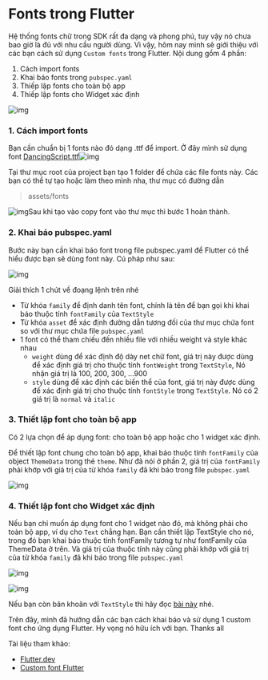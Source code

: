 # Fonts trong Flutter

Hệ thống fonts chữ trong SDK rất đa dạng và phong phú, tuy vậy nó chưa bao giờ là đủ với nhu cầu người dùng. Vì vậy, hôm nay mình sẽ giới thiệu với các bạn cách sử dụng `Custom fonts` trong Flutter. Nội dung gồm 4 phần:

1. Cách import fonts
2. Khai báo fonts trong `pubspec.yaml`
3. Thiếp lập fonts cho toàn bộ app
4. Thiếp lập fonts cho Widget xác định

![img](https://images.viblo.asia/69b6b10e-a9d5-431f-8a6c-385ad47145ce.png)

### 1. Cách import fonts

Bạn cần chuẩn bị 1 fonts nào đó dạng .ttf để import. Ở đây mình sử dụng font [DancingScript.ttf](https://www.1001fonts.com/dancing-script-font.html)![img](https://images.viblo.asia/6e8b1f78-05e8-42de-873b-b6f8843dd6ea.png)

Tại thư mục root của project bạn tạo 1 folder để chứa các file fonts này. Các bạn có thể tự tạo hoặc làm theo mình nha, thư mục có đường dẫn

> assets/fonts

![img](https://images.viblo.asia/068e442c-efc5-4d87-b278-9680e038df50.png)Sau khi tạo vào copy font vào thư mục thì bước 1 hoàn thành.

### 2. Khai báo pubspec.yaml

Bước này bạn cần khai báo font trong file pubspec.yaml để Flutter có thể hiểu được bạn sẽ dùng font này. Cú pháp như sau:

![img](https://images.viblo.asia/ad011caf-7ba6-47b5-9716-f453bb92a8ec.png)

Giải thích 1 chút về đoạng lệnh trên nhé

- Từ khóa `family` để định danh tên font, chính là tên để bạn gọi khi khai báo thuộc tính `fontFamily` của `TextStyle`
- Từ khóa `asset` để xác định đường dẫn tương đối của thư mục chứa font so với thư mục chứa file `pubspec.yaml`
- 1 font có thể tham chiếu đến nhiều file với nhiều weight và style khác nhau
  - `weight` dùng để xác định độ dày net chữ font, giá trị này được dùng để xác định giá trị cho thuộc tính `fontWeight` trong `TextStyle`, Nó nhận giá trị là 100, 200, 300, ...900
  - `style` dùng để xác định các biến thể của font, giá trị này được dùng để xác định giá trị cho thuộc tính `fontStyle` trong `TextStyle`. Nó có 2 giá trị là `normal` và `italic`

### 3. Thiết lập font cho toàn bộ app

Có 2 lựa chọn để áp dụng font: cho toàn bộ app hoặc cho 1 widget xác định.

Để thiết lập font chung cho toàn bộ app, khai báo thuộc tính `fontFamily` của object `ThemeData` trong thẻ `theme`. Như đã nói ở phần 2, giá trị của `fontFamily` phải khớp với giá trị của từ khóa `family` đã khi báo trong file `pubspec.yaml`

![img](https://images.viblo.asia/b51bf110-5ba5-4135-b10d-5c662c7fa336.png)

### 4. Thiết lập font cho Widget xác định

Nếu bạn chỉ muốn áp dụng font cho 1 widget nào đó, mà không phải cho toàn bộ app, ví dụ cho `Text` chẳng hạn. Bạn cần thiết lập TextStyle cho nó, trong đó bạn khai báo thuộc tính fontFamily tương tự như fontFamily của ThemeData ở trên. Và giá trị của thuộc tính này cũng phải khớp với giá trị của từ khóa `family` đã khi báo trong file `pubspec.yaml`

![img](https://images.viblo.asia/ba6713aa-b58b-42e9-b343-1737b563ebc6.png)

![img](https://images.viblo.asia/38e656fd-2b2e-4105-a61e-e77eee3448e4.png)

Nếu bạn còn băn khoăn với `TextStyle` thì hãy đọc [bài này](https://viblo.asia/p/text-and-textstyle-in-flutter-aWj53N6pl6m#_5-style-4) nhé.

Trên đây, mình đã hướng dẫn các bạn cách khai báo và sử dụng 1 custom font cho ứng dụng Flutter. Hy vọng nó hữu ích với bạn. Thanks all

Tài liệu tham khảo:

- [Flutter.dev](https://flutter.dev/)
- [Custom font Flutter](https://flutter.dev/docs/cookbook/design/fonts)